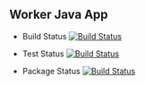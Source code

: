 ## Worker Java App

  * Build Status
  [![Build Status](http://34.76.152.249:8080/buildStatus/icon?job=instavote%2Fworker-build)](http://34.76.152.249:8080/job/instavote/job/worker-build/)

 * Test Status
 [![Build Status](http://34.76.152.249:8080/buildStatus/icon?job=instavote%2Fworker-test)](http://34.76.152.249:8080/job/instavote/job/worker-test/)
 
 * Package Status
 [![Build Status](http://34.76.152.249:8080/buildStatus/icon?job=instavote%2Fworker-package)](http://34.76.152.249:8080/job/instavote/job/worker-package/)
